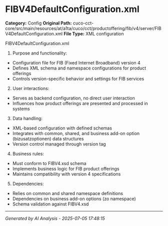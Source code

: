 # FIBV4DefaultConfiguration.xml

**Category:** Config
**Original Path:** cuco-cct-core/src/main/resources/at/a1ta/cuco/cct/productoffering/fib/v4/server/FIBV4DefaultConfiguration.xml
**File Type:** XML configuration

FIBV4DefaultConfiguration.xml
1. Purpose and functionality:
- Configuration file for FIB (Fixed Internet Broadband) version 4
- Defines XML schema and namespace configurations for product offerings
- Controls version-specific behavior and settings for FIB services

2. User interactions:
- Serves as backend configuration, no direct user interaction
- Influences how product offerings are presented and processed in systems

3. Data handling:
- XML-based configuration with defined schemas
- Integrates with common, shared, and business add-on option (bizusatzoptionen) data structures
- Version control managed through version tag

4. Business rules:
- Must conform to FIBV4.xsd schema
- Implements business logic for FIB product offerings
- Maintains compatibility with version 4 specifications

5. Dependencies:
- Relies on common and shared namespace definitions
- Dependencies on business add-on options (zo namespace)
- Schema validation against FIBV4.xsd

---
*Generated by AI Analysis - 2025-07-05 17:48:15*
